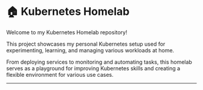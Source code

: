 # 🏠 Kubernetes Homelab

Welcome to my Kubernetes Homelab repository! 

This project showcases my personal Kubernetes setup used for experimenting, learning, and managing various workloads at home. 

From deploying services to monitoring and automating tasks, this homelab serves as a playground for improving Kubernetes skills and creating a flexible environment for various use cases.

---
